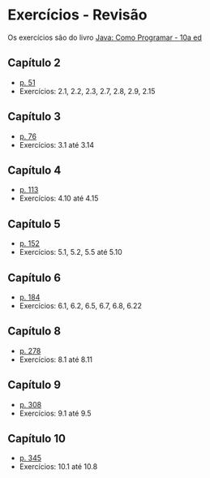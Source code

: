 # Exercícios -  Revisão

Os exercícios são do livro [Java: Como Programar - 10a ed](http://utp.bv3.digitalpages.com.br/users/publications/9788543004792)


## Capítulo 2

- [p.
  51](http://utp.bv3.digitalpages.com.br/users/publications/9788543004792/pages/51)
- Exercícios: 2.1, 2.2, 2.3, 2.7, 2.8, 2.9, 2.15

## Capítulo 3

- [p.
  76](http://utp.bv3.digitalpages.com.br/users/publications/9788543004792/pages/76)
- Exercícios: 3.1 até 3.14


## Capítulo 4

- [p.
  113](http://utp.bv3.digitalpages.com.br/users/publications/9788543004792/pages/113)
- Exercícios: 4.10 até 4.15

## Capítulo 5

- [p.
  152](http://utp.bv3.digitalpages.com.br/users/publications/9788543004792/pages/152)
- Exercícios: 5.1, 5.2, 5.5 até 5.10

## Capítulo 6

- [p.
  184](http://utp.bv3.digitalpages.com.br/users/publications/9788543004792/pages/184)
- Exercícios: 6.1, 6.2, 6.5, 6.7, 6.8, 6.22


## Capítulo 8

- [p.
  278](http://utp.bv3.digitalpages.com.br/users/publications/9788543004792/pages/278)
- Exercícios: 8.1 até 8.11

## Capítulo 9

- [p.
  308](http://utp.bv3.digitalpages.com.br/users/publications/9788543004792/pages/308)
- Exercícios: 9.1 até 9.5

## Capítulo 10

- [p.
  345](http://utp.bv3.digitalpages.com.br/users/publications/9788543004792/pages/345)
- Exercícios: 10.1 até 10.8






